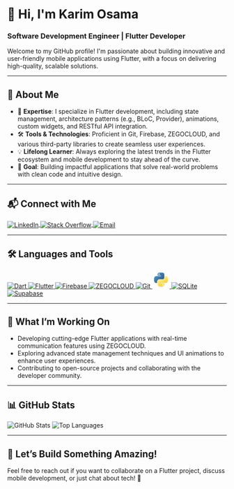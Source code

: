 # 👋 Hi, I'm Karim Osama

### Software Development Engineer | Flutter Developer

Welcome to my GitHub profile! I'm passionate about building innovative and user-friendly mobile applications using Flutter, with a focus on delivering high-quality, scalable solutions.

---

## 🌟 About Me
- 🚀 **Expertise**: I specialize in Flutter development, including state management, architecture patterns (e.g., BLoC, Provider), animations, custom widgets, and RESTful API integration.
- 🛠 **Tools & Technologies**: Proficient in Git, Firebase, ZEGOCLOUD, and various third-party libraries to create seamless user experiences.
- 💡 **Lifelong Learner**: Always exploring the latest trends in the Flutter ecosystem and mobile development to stay ahead of the curve.
- 🎯 **Goal**: Building impactful applications that solve real-world problems with clean code and intuitive design.

---

## 📬 Connect with Me
<p align="left">
  <a href="https://linkedin.com/in/kareem-osama-141a78300" target="_blank">
    <img align="center" src="https://raw.githubusercontent.com/rahuldkjain/github-profile-readme-generator/master/src/images/icons/Social/linked-in-alt.svg" alt="LinkedIn" height="30" width="40" />
  </a>
  <a href="https://stackoverflow.com/users/23295401/kareem-osama" target="_blank">
    <img align="center" src="https://raw.githubusercontent.com/rahuldkjain/github-profile-readme-generator/master/src/images/icons/Social/stack-overflow.svg" alt="Stack Overflow" height="30" width="40" />
  </a>
  <a href="mailto:kareemosama455@gmail.com" target="_blank">
    <img align="center" src="https://www.vectorlogo.zone/logos/gmail/gmail-icon.svg" alt="Email" height="30" width="40" />
  </a>
</p>

---

## 🛠 Languages and Tools
<p align="left">
  <a href="https://dart.dev" target="_blank" rel="noreferrer">
    <img src="https://www.vectorlogo.zone/logos/dartlang/dartlang-icon.svg" alt="Dart" width="40" height="40" />
  </a>
  <a href="https://flutter.dev" target="_blank" rel="noreferrer">
    <img src="https://www.vectorlogo.zone/logos/flutterio/flutterio-icon.svg" alt="Flutter" width="40" height="40" />
  </a>
  <a href="https://firebase.google.com/" target="_blank" rel="noreferrer">
    <img src="https://www.vectorlogo.zone/logos/firebase/firebase-icon.svg" alt="Firebase" width="40" height="40" />
  </a>
  <a href="https://www.zegocloud.com/" target="_blank" rel="noreferrer">
    <img src="https://www.vectorlogo.zone/logos/zegocloud/zegocloud-icon.svg" alt="ZEGOCLOUD" width="40" height="40" />
  </a>
  <a href="https://git-scm.com/" target="_blank" rel="noreferrer">
    <img src="https://www.vectorlogo.zone/logos/git-scm/git-scm-icon.svg" alt="Git" width="40" height="40" />
  </a>
  <a href="https://www.python.org" target="_blank" rel="noreferrer">
    <img src="https://raw.githubusercontent.com/devicons/devicon/master/icons/python/python-original.svg" alt="Python" width="40" height="40" />
  </a>
  <a href="https://www.sqlite.org/" target="_blank" rel="noreferrer">
    <img src="https://www.vectorlogo.zone/logos/sqlite/sqlite-icon.svg" alt="SQLite" width="40" height="40" />
  </a>
  <a href="https://supabase.io/" target="_blank" rel="noreferrer">
    <img src="https://www.vectorlogo.zone/logos/supabase/supabase-icon.svg" alt="Supabase" width="40" height="40" />
  </a>
</p>

---

## 🚀 What I’m Working On
- Developing cutting-edge Flutter applications with real-time communication features using ZEGOCLOUD.
- Exploring advanced state management techniques and UI animations to enhance user experiences.
- Contributing to open-source projects and collaborating with the developer community.

---

## 📊 GitHub Stats
<p align="left">
  <img src="https://github-readme-stats.vercel.app/api?username=your-github-username&show_icons=true&theme=radical" alt="GitHub Stats" />
  <img src="https://github-readme-stats.vercel.app/api/top-langs/?username=your-github-username&layout=compact&theme=radical" alt="Top Languages" />
</p>

---

## 📝 Let’s Build Something Amazing!
Feel free to reach out if you want to collaborate on a Flutter project, discuss mobile development, or just chat about tech! 🚀
